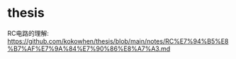 # thesis

 RC电路的理解: https://github.com/kokowhen/thesis/blob/main/notes/RC%E7%94%B5%E8%B7%AF%E7%9A%84%E7%90%86%E8%A7%A3.md

